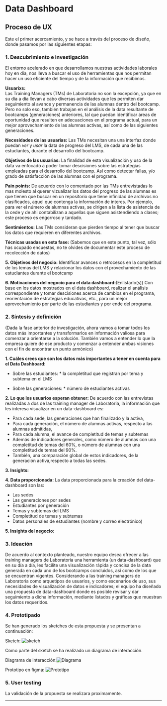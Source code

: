 # **Data Dashboard**

## **Proceso de UX**

Este el primer acercamiento, y se hace a través del proceso de diseño, donde pasamos por las siguientes etapas:

### **1. Descubrimiento e investigación**
El entorno acelerado en que desarrollamos nuestras actividades laborales hoy en día, nos lleva a buscar el uso de herramientas que nos permitan hacer un uso eficiente del tiempo y de la información que recibimos.


__Usuarixs:__  
Las Training Managers (TMs) de Laboratoria no son la excepción, ya que en su día a día llevan a cabo diversas actividades que les permiten dar seguimiento al avance y permanencia de las alumnas dentro del bootcamp. Pero no solo eso, también trabajan en el análisis de la data resultante de bootcamps (generaciones) anteriores, tal que puedan identificar áreas de oportunidad que resulten en adecuaciones en el programa actual, para un mejor aprovechamiento de las alumnas activas, así como de las siguientes generaciones.

__Necesidades de las usuarias:__
Las TMs necesitan una una interfaz donde puedan _ver_ y _usar_ la data de progreso del LMS, de cada una de las estudiantes, durante el desarrollo del bootcamp.

__Objetivos de las usuarias:__
 La finalidad de esta visualización y uso de la data va enfocado a poder tomar descisiones sobre las estrategias empleadas para el desarrollo del bootcamp. Así como detectar fallas, y/o grado de satisfacción de las alumnas con el programa.


__Pain points:__
De acuerdo con lo comentado por las TMs entrevistadas lo mas molesto al querer vizualizar los datos del progreso de las alumnas es que tienen que buscar en un repositorio que tiene infinidad de archivos no clasificados, aquel que contenga la información de interes. Por ejemplo, para ver el número de alumnas activas, se dirigen a la lista de asistencia de la cede y de ahi contabilizan a aquellas que siguen asistendiendo a clases; este proceso es engorroso y tardado.


__Sentimientos:__
Las TMs consideran que pierden tiempo al tener que buscar los datos que requieren en diferentes archivos.


__Técnicas usadas en esta fase:__ (Sabemos que en este punto, tal vez, sólo has ocupado encuestas, no te olvides de documentar este proceso de recolección de datos)

__5. Objetivos del negocio:__
Identificar avances o retrocesos en la completitud de los temas del LMS y relacionar los datos con el provechamiento de las estudiantes durante el bootcamp


__6. Motivaciones del negocio para el data dashboard:__(Enlistarlo(s))
Con base en los datos mostrados en el data dashboard, realizar el análisis correspondiente y tomar descisiones acerca de cambios en el programa, reorientación de estrategias educativas, etc., para un mejor aprovechamiento por parte de las estudiantes y por ende del programa.

### **2. Síntesis y definición**
(Dada la fase anterior de investigación, ahora vamos a tomar todos los datos más importantes y transformarlos en información valiosa para comenzar a orientarse a la solución. También vamos a entender lo que la empresa quiere de ese producto y comenzar a entender ambas visiones con el fin de encontrar un punto armónico)

__1. Cuáles crees que son los datos más importantes a tener en cuenta para el Data Dashboard:__

   - Sobre las estudiantes:
    * la completitud que registran por tema y subtema en el LMS

   - Sobre las generaciones:
    * número de estudiantes activas



__2. Lo que los usuarios esperan obtener:__
De acuerdo con las entrevistas realizadas a dos de las training manager de Laboratoria, la información que les interesa visualizar en un data-dashboard es:
  - Para cada sede, las generaciones que han finalizado y la activa,
  - Para cada generación, el número de alumnas activas, respecto a las alumnas admitidas,
  - Para cada alumna, el avance de completitud de temas y subtemas
  - Además de indicadores generales, como número de alumnas con una completitud de temas del 60%, o número de alumnas con una completitud de temas del 90%.
  - También, una comparación global de estos indicadores, de la generación activa,respecto a todas las sedes.

__3. Insights:__

__4. Data proporcionada:__
La data proporcionada para la creación del data-dashboard son las:
  - Las sedes
  - Las generaciones por sedes
  - Estudiantes por generación
  - Temas y subtemas del LMS
  - Completitud de temas y subtemas
  - Datos personales de estudiantes (nombre y correo electrónico)


__5. Insights del negocio:__

### **3. Ideación**
De acuerdo al contexto planteado, nuestro equipo desea ofrecer a las training managers de Laboratoria una herramienta (un data-dashboard) que en su día a día, les facilite una visualización rápida y concisa de la data generada en cada uno de los bootcamps concluidos, así como de los que se encuentran vigentes.
Considerando a las training managers de Laboratoria como arquetipos de usuarios, y como escenarios de uso, sus necesidades de visualización de datos e indicadores; el equipo ha diseñado una propuesta de data-dashboard donde es posible revisar y dar seguimiento a dicha información, mediante listados y gráficas que muestran los datos requeridos.


### **4. Prototipado**
Se han generado los sketches de esta propuesta y se presentan a continuación:

Sketch: ![sketch](https://github.com/RaquelGlez/cdmx-2018-06-bc-core-am-data-dashboard/blob/master/ux/Imagenes/sketch.png)

Como parte del sketch se ha realizado un diagrama de interacción.

Diagrama de interacción:![Diagrama](https://raw.githubusercontent.com/RaquelGlez/cdmx-2018-06-bc-core-am-data-dashboard/master/ux/Imagenes/flujo-de-int.png)

Prototipo en figma: ![Prototipo](https://raw.githubusercontent.com/RaquelGlez/cdmx-2018-06-bc-core-am-data-dashboard/master/ux/Imagenes/maquetado.png)

### **5. User testing**
La validación de la propuesta se realizara proximamente.

****
